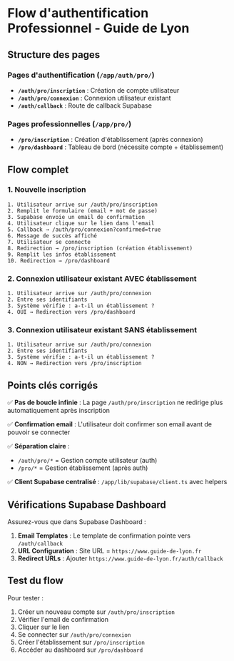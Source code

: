 # Flow d'authentification Professionnel - Guide de Lyon

## Structure des pages

### Pages d'authentification (`/app/auth/pro/`)
- **`/auth/pro/inscription`** : Création de compte utilisateur
- **`/auth/pro/connexion`** : Connexion utilisateur existant
- **`/auth/callback`** : Route de callback Supabase

### Pages professionnelles (`/app/pro/`)
- **`/pro/inscription`** : Création d'établissement (après connexion)
- **`/pro/dashboard`** : Tableau de bord (nécessite compte + établissement)

## Flow complet

### 1. Nouvelle inscription
```
1. Utilisateur arrive sur /auth/pro/inscription
2. Remplit le formulaire (email + mot de passe)
3. Supabase envoie un email de confirmation
4. Utilisateur clique sur le lien dans l'email
5. Callback → /auth/pro/connexion?confirmed=true
6. Message de succès affiché
7. Utilisateur se connecte
8. Redirection → /pro/inscription (création établissement)
9. Remplit les infos établissement
10. Redirection → /pro/dashboard
```

### 2. Connexion utilisateur existant AVEC établissement
```
1. Utilisateur arrive sur /auth/pro/connexion
2. Entre ses identifiants
3. Système vérifie : a-t-il un établissement ?
4. OUI → Redirection vers /pro/dashboard
```

### 3. Connexion utilisateur existant SANS établissement
```
1. Utilisateur arrive sur /auth/pro/connexion
2. Entre ses identifiants
3. Système vérifie : a-t-il un établissement ?
4. NON → Redirection vers /pro/inscription
```

## Points clés corrigés

✅ **Pas de boucle infinie** : La page `/auth/pro/inscription` ne redirige plus automatiquement après inscription

✅ **Confirmation email** : L'utilisateur doit confirmer son email avant de pouvoir se connecter

✅ **Séparation claire** :
- `/auth/pro/*` = Gestion compte utilisateur (auth)
- `/pro/*` = Gestion établissement (après auth)

✅ **Client Supabase centralisé** : `/app/lib/supabase/client.ts` avec helpers

## Vérifications Supabase Dashboard

Assurez-vous que dans Supabase Dashboard :

1. **Email Templates** : Le template de confirmation pointe vers `/auth/callback`
2. **URL Configuration** : Site URL = `https://www.guide-de-lyon.fr`
3. **Redirect URLs** : Ajouter `https://www.guide-de-lyon.fr/auth/callback`

## Test du flow

Pour tester :
1. Créer un nouveau compte sur `/auth/pro/inscription`
2. Vérifier l'email de confirmation
3. Cliquer sur le lien
4. Se connecter sur `/auth/pro/connexion`
5. Créer l'établissement sur `/pro/inscription`
6. Accéder au dashboard sur `/pro/dashboard`